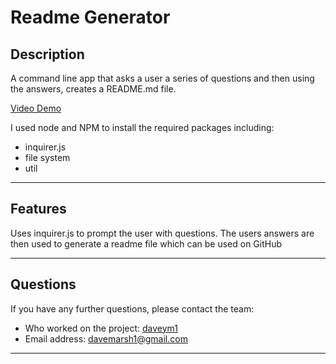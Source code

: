 
# Readme Generator





## Description

A command line app that asks a user a series of questions and then using the answers, creates a README.md file.

[Video Demo](https://watch.screencastify.com/v/rYN8vspcy1VmexATVK5u)

I used node and NPM to install the required packages including:
- inquirer.js
- file system
- util

----

## Features

Uses inquirer.js to prompt the user with questions. The users answers are then used to generate a readme file which can be used on GitHub

----



## Questions

If you have any further questions, please contact the team: 
- Who worked on the project: 	[daveym1](https://github.com/daveym1)
- Email address: davemarsh1@gmail.com

----


  